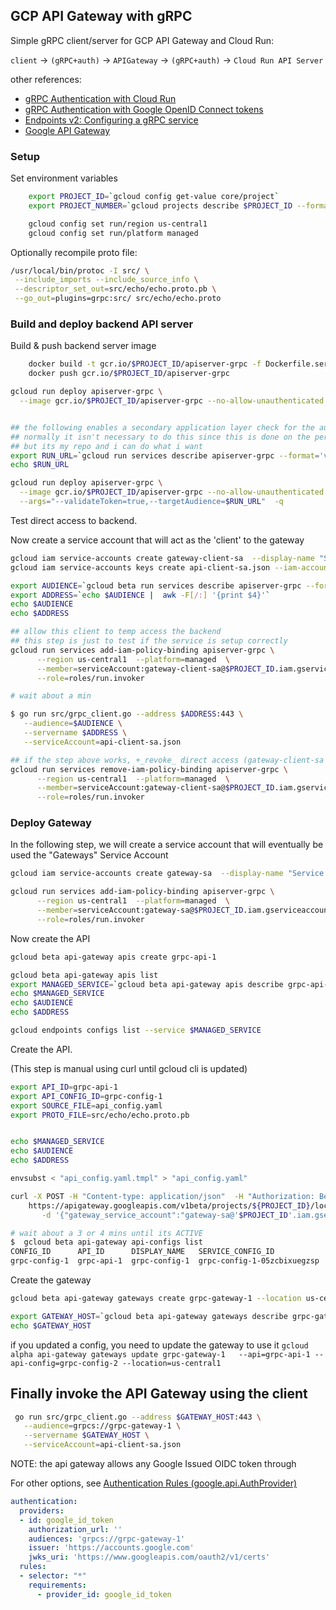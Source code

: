 
## GCP API Gateway with gRPC

Simple gRPC client/server for GCP API Gateway and Cloud Run:

`client` -> `(gRPC+auth)` -> `APIGateway` -> `(gRPC+auth)` -> `Cloud Run API Server`

other references:

- [gRPC Authentication with Cloud Run](https://github.com/salrashid123/cloud_run_grpc_auth)
- [gRPC Authentication with Google OpenID Connect tokens](https://github.com/salrashid123/grpc_google_id_tokens)
- [Endpoints v2: Configuring a gRPC service](https://cloud.google.com/endpoints/docs/grpc/grpc-service-config)
- [Google API Gateway](https://cloud.google.com/api-gateway/docs)

### Setup

Set environment variables

```bash
    export PROJECT_ID=`gcloud config get-value core/project`
    export PROJECT_NUMBER=`gcloud projects describe $PROJECT_ID --format='value(projectNumber)'`

    gcloud config set run/region us-central1
    gcloud config set run/platform managed
```

Optionally recompile proto file:

```bash
/usr/local/bin/protoc -I src/ \
 --include_imports --include_source_info \
 --descriptor_set_out=src/echo/echo.proto.pb \
 --go_out=plugins=grpc:src/ src/echo/echo.proto
```

### Build and deploy backend API server

Build & push backend server image

```bash
    docker build -t gcr.io/$PROJECT_ID/apiserver-grpc -f Dockerfile.server .
    docker push gcr.io/$PROJECT_ID/apiserver-grpc
```

```bash
gcloud run deploy apiserver-grpc \
  --image gcr.io/$PROJECT_ID/apiserver-grpc --no-allow-unauthenticated  -q


## the following enables a secondary application layer check for the authorization header and audience
## normally it isn't necessary to do this since this is done on the perimeter via GCP IAM
## but its my repo and i can do what i want
export RUN_URL=`gcloud run services describe apiserver-grpc --format='value(status.url)'`
echo $RUN_URL

gcloud run deploy apiserver-grpc \
  --image gcr.io/$PROJECT_ID/apiserver-grpc --no-allow-unauthenticated \
  --args="--validateToken=true,--targetAudience=$RUN_URL"  -q  
```

Test direct access to backend.  

Now create a service account that will act as the 'client' to the gateway

```bash
gcloud iam service-accounts create gateway-client-sa  --display-name "Service Account for API-Gateway Client" 
gcloud iam service-accounts keys create api-client-sa.json --iam-account=gateway-client-sa@$PROJECT_ID.iam.gserviceaccount.com

export AUDIENCE=`gcloud beta run services describe apiserver-grpc --format="value(status.url)"`
export ADDRESS=`echo $AUDIENCE |  awk -F[/:] '{print $4}'`
echo $AUDIENCE
echo $ADDRESS

## allow this client to temp access the backend
## this step is just to test if the service is setup correctly
gcloud run services add-iam-policy-binding apiserver-grpc \
      --region us-central1  --platform=managed  \
      --member=serviceAccount:gateway-client-sa@$PROJECT_ID.iam.gserviceaccount.com \
      --role=roles/run.invoker

# wait about a min

$ go run src/grpc_client.go --address $ADDRESS:443 \
   --audience=$AUDIENCE \
   --servername $ADDRESS \
   --serviceAccount=api-client-sa.json

## if the step above works, +_revoke_ direct access (gateway-client-sa will eventually contact the gateway only)
gcloud run services remove-iam-policy-binding apiserver-grpc \
      --region us-central1  --platform=managed  \
      --member=serviceAccount:gateway-client-sa@$PROJECT_ID.iam.gserviceaccount.com \
      --role=roles/run.invoker
```

### Deploy Gateway

In the following step, we will create a service account that will eventually be used the "Gateways" Service Account

```bash
gcloud iam service-accounts create gateway-sa  --display-name "Service Account for API-Gateway" 

gcloud run services add-iam-policy-binding apiserver-grpc \
      --region us-central1  --platform=managed  \
      --member=serviceAccount:gateway-sa@$PROJECT_ID.iam.gserviceaccount.com \
      --role=roles/run.invoker
```

Now create the API 

```bash
gcloud beta api-gateway apis create grpc-api-1

gcloud beta api-gateway apis list
export MANAGED_SERVICE=`gcloud beta api-gateway apis describe grpc-api-1 --format="value(managedService)"`
echo $MANAGED_SERVICE
echo $AUDIENCE
echo $ADDRESS

gcloud endpoints configs list --service $MANAGED_SERVICE
```

Create the API.  

(This step is manual using curl until gcloud cli is updated)

```bash
export API_ID=grpc-api-1
export API_CONFIG_ID=grpc-config-1
export SOURCE_FILE=api_config.yaml
export PROTO_FILE=src/echo/echo.proto.pb


echo $MANAGED_SERVICE
echo $AUDIENCE
echo $ADDRESS

envsubst < "api_config.yaml.tmpl" > "api_config.yaml"

curl -X POST -H "Content-type: application/json"  -H "Authorization: Bearer $(gcloud auth print-access-token)" \
    https://apigateway.googleapis.com/v1beta/projects/${PROJECT_ID}/locations/global/apis/${API_ID}/configs?api_config_id=${API_CONFIG_ID} \
       -d '{"gateway_service_account":"gateway-sa@'$PROJECT_ID'.iam.gserviceaccount.com", "managed_service_configs":[{"path":"api_config.yaml","contents":"'$(base64 -i -w0 ${SOURCE_FILE})'"} ], "grpc_services": {"file_descriptor_set": {"path":"src/echo/echo.proto.pb","contents":"'$(base64 -i -w0 ${PROTO_FILE})'"} } }'

# wait about a 3 or 4 mins until its ACTIVE
$  gcloud beta api-gateway api-configs list
CONFIG_ID      API_ID      DISPLAY_NAME   SERVICE_CONFIG_ID            STATE   CREATE_TIME
grpc-config-1  grpc-api-1  grpc-config-1  grpc-config-1-05zcbixuegzsp  ACTIVE  2020-12-18T15:38:30
```

Create the gateway

```bash
gcloud beta api-gateway gateways create grpc-gateway-1 --location us-central-1 --api grpc-api-1 --api-config=grpc-config-1

export GATEWAY_HOST=`gcloud beta api-gateway gateways describe grpc-gateway-1 --location us-central1 --format='value(defaultHostname)'`
echo $GATEWAY_HOST
```

if you updated a config, you need to update the gateway to use it
`
gcloud alpha api-gateway gateways update grpc-gateway-1   --api=grpc-api-1 --api-config=grpc-config-2 --location=us-central1
`
## Finally invoke the API Gateway using the client

```bash
 go run src/grpc_client.go --address $GATEWAY_HOST:443 \
   --audience=grpcs://grpc-gateway-1 \
   --servername $GATEWAY_HOST \
   --serviceAccount=api-client-sa.json     
```

NOTE: the api gateway allows any Google Issued OIDC token through

For other options, see [Authentication Rules (google.api.AuthProvider)](https://cloud.google.com/endpoints/docs/grpc-service-config/reference/rpc/google.api#authprovider)

```yaml
authentication:
  providers:
  - id: google_id_token
    authorization_url: ''
    audiences: 'grpcs://grpc-gateway-1'
    issuer: 'https://accounts.google.com'
    jwks_uri: 'https://www.googleapis.com/oauth2/v1/certs'
  rules:
  - selector: "*"
    requirements:
      - provider_id: google_id_token
```